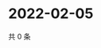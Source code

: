 # 2022-02-05

共 0 条

<!-- BEGIN WEIBO -->
<!-- 最后更新时间 Sat Feb 05 2022 06:11:43 GMT+0800 (China Standard Time) -->

<!-- END WEIBO -->
